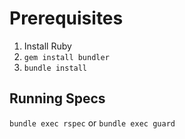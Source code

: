 # Prerequisites

1. Install Ruby
2. `gem install bundler`
3. `bundle install`

## Running Specs

`bundle exec rspec` or `bundle exec guard`


